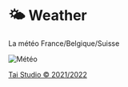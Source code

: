 # 🌤 Weather
La météo France/Belgique/Suisse

![Météo](https://github.com/Asterius2/Weather/blob/master/out.gif)

[Tai Studio © 2021/2022](https://tai-studio.netlify.app/)
